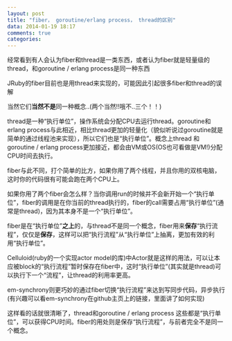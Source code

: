 ```yaml
---
layout: post
title: "fiber， goroutine/erlang process， thread的区别"
data: 2014-01-19 18:17
comments: true
categories:
---
```

经常看到有人会认为fiber和thread是一类东西，或者认为fiber就是轻量级的thread，和goroutine / erlang process是同一种东西

JRuby的fiber目前也是用thread来实现的，可能因此引起很多fiber和thread的误解

当然它们**当然不是**同一种概念..(两个当然!!哦不..三个！！)

thread是一种“执行单位”，操作系统会分配CPU去运行thread。goroutine和erlang process与此相近，相比thread更加的轻量化（貌似听说过goroutine就是简单的通过线程池来实现），所以它们也是“执行单位”。概念上thread 和goroutine / erlang process更加接近，都会由VM或OS(OS也可看做是VM!)分配CPU时间去执行。

fiber与此不同，打个简单的比方，如果你用了两个线程，并且你用的双核电脑，这时你的代码很有可能会跑在两个CPU上。

如果你用了两个fiber会怎么样？当你调用run的时候并不会新开始一个“执行单位”，fiber的调用是在你当前的thread执行的，fiber的call需要占用“执行单位”(通常是thread)，因为其本身不是一个“执行单位”。

fiber是在“执行单位”**之上**的，与thread不是同一个概念，fiber用来**保存**“执行流程”，仅仅是**保存**，这样可以把“执行流程”从“执行单位”上抽离，更加有效的利用“执行单位”。

Celluloid(ruby的一个实现actor model的库)中Actor就是这样的用法，可以让本应被block的“执行流程”暂时保存在fiber中，这时“执行单位”(其实就是thread)可以执行下一个“流程”，让thread的利用率更高。

em-synchrony则更巧妙的通过fiber切换“执行流程”来达到写同步代码，异步执行(有兴趣可以看em-synchrony在github主页上的链接，里面讲了如何实现)

这样看的话就很清晰了，thread和goroutine / erlang process 这些都是“执行单位”，可以获得CPU时间。fiber的用处则是保存“执行流程”，与前者完全不是同一个概念。
